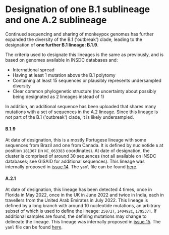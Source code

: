 # Designation of one B.1 sublineage and one A.2 sublineage

Continued sequencing and sharing of monkeypox genomes has further expanded the diversity of the B.1 ('outbreak') clade, leading to the designation of **one further B.1 lineage: B.1.9**.

The criteria used to designate this lineages is the same as previously, and is based on genomes available in INSDC databases and:

- International spread
- Having at least 1 mutation above the B.1 polytomy
- Containing at least 15 sequences or plausibly represents undersampled diversity
- Clear common phylogenetic structure (no uncertainty about possibly being designated as 2 lineages instead of 1)

In addition, an additional sequence has been uploaded that shares many mutations with a set of sequences in the A.2 lineage. Since this lineage is not part of the B.1 ('outbreak') clade, it is likely undersampled.

#### B.1.9

At date of designation, this is a mostly Portugese lineage with some sequences from Brazil and one from Canada. It is defined by nucleotide `A` at position `181367` (in `NC_063383` coordinates). At date of designation, the cluster is comprised of around 30 sequences (not all available on INSDC databases; see GISAID for additional sequences).
This lineage was internally proposed in [issue 14](https://github.com/mpxv-lineages/lineage-designation/issues/14).
The `yaml` file can be found [here](../lineages/B.1.9.yml).

#### A.2.1

At date of designation, this lineage has been detected 4 times, once in Florida in May 2022, once in the UK in June 2022 and twice in India, each in travellers from the United Arab Emirates in July 2022.
This lineage is defined by a long branch with around 10 nucleotide mutations, an arbitrary subset of which is used to define the lineage: `25072T`, `140492C`, `179537T`.
If additional samples are found, the defining mutations may change to delineate the lineage.
This lineage was internally proposed in [issue 15](https://github.com/mpxv-lineages/lineage-designation/issues/15).
The `yaml` file can be found [here](../lineages/A.2.1.yml).
